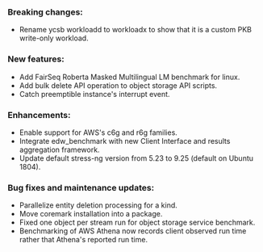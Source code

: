 ### Breaking changes:

-   Rename ycsb workloadd to workloadx to show that it is a custom PKB
    write-only workload.

### New features:

-   Add FairSeq Roberta Masked Multilingual LM benchmark for linux.
-   Add bulk delete API operation to object storage API scripts.
-   Catch preemptible instance's interrupt event.

### Enhancements:

-   Enable support for AWS's c6g and r6g families.
-   Integrate edw_benchmark with new Client Interface and results aggregation
    framework.
-   Update default stress-ng version from 5.23 to 9.25 (default on Ubuntu 1804).

### Bug fixes and maintenance updates:

-   Parallelize entity deletion processing for a kind.
-   Move coremark installation into a package.
-   Fixed one object per stream run for object storage service benchmark.
-   Benchmarking of AWS Athena now records client observed run time rather that
    Athena's reported run time.
